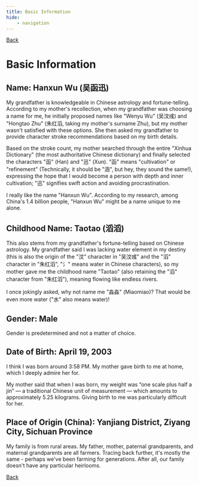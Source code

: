 ```yaml
---
title: Basic Information
hide:
    - navigation
---
```


[Back](../personal_information.md)

# Basic Information

## Name: Hanxun Wu (吴函迅)

My grandfather is knowledgeable in Chinese astrology and fortune-telling. According to my mother's recollection, when my grandfather was choosing a name for me, he initially proposed names like "Wenyu Wu" (吴汶彧) and "Hongtao Zhu" (朱红滔, taking my mother's surname Zhu), but my mother wasn't satisfied with these options. She then asked my grandfather to provide character stroke recommendations based on my birth details.

Based on the stroke count, my mother searched through the entire "Xinhua Dictionary" (the most authoritative Chinese dictionary) and finally selected the characters "函" (Han) and "迅" (Xun). "函" means "cultivation" or "refinement" (Technically, it should be "涵", but hey, they sound the same!), expressing the hope that I would become a person with depth and inner cultivation; "迅" signifies swift action and avoiding procrastination.

I really like the name "Hanxun Wu". According to my research, among China's 1.4 billion people, "Hanxun Wu" might be a name unique to me alone.

## Childhood Name: Taotao (滔滔)

This also stems from my grandfather's fortune-telling based on Chinese astrology. My grandfather said I was lacking water element in my destiny (this is also the origin of the "汶" character in "吴汶彧" and the "滔" character in "朱红滔", "氵" means water in Chinese characters), so my mother gave me the childhood name "Taotao" (also retaining the "滔" character from "朱红滔"), meaning flowing like endless rivers.

I once jokingly asked, why not name me "淼淼" (Miaomiao)? That would be even more water ("水" also means water)!

## Gender: Male

Gender is predetermined and not a matter of choice.

## Date of Birth: April 19, 2003

I think I was born around 3:58 PM. My mother gave birth to me at home, which I deeply admire her for.

My mother said that when I was born, my weight was “one scale plus half a jin” — a traditional Chinese unit of measurement — which amounts to approximately 5.25 kilograms. Giving birth to me was particularly difficult for her.

## Place of Origin (China): Yanjiang District, Ziyang City, Sichuan Province

My family is from rural areas. My father, mother, paternal grandparents, and maternal grandparents are all farmers. Tracing back further, it's mostly the same - perhaps we've been farming for generations. After all, our family doesn't have any particular heirlooms.

[Back](../personal_information.md)
